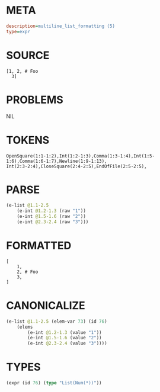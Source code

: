 # META
~~~ini
description=multiline_list_formatting (5)
type=expr
~~~
# SOURCE
~~~roc
[1, 2, # Foo
  3]
~~~
# PROBLEMS
NIL
# TOKENS
~~~zig
OpenSquare(1:1-1:2),Int(1:2-1:3),Comma(1:3-1:4),Int(1:5-1:6),Comma(1:6-1:7),Newline(1:9-1:13),
Int(2:3-2:4),CloseSquare(2:4-2:5),EndOfFile(2:5-2:5),
~~~
# PARSE
~~~clojure
(e-list @1.1-2.5
	(e-int @1.2-1.3 (raw "1"))
	(e-int @1.5-1.6 (raw "2"))
	(e-int @2.3-2.4 (raw "3")))
~~~
# FORMATTED
~~~roc
[
	1,
	2, # Foo
	3,
]
~~~
# CANONICALIZE
~~~clojure
(e-list @1.1-2.5 (elem-var 73) (id 76)
	(elems
		(e-int @1.2-1.3 (value "1"))
		(e-int @1.5-1.6 (value "2"))
		(e-int @2.3-2.4 (value "3"))))
~~~
# TYPES
~~~clojure
(expr (id 76) (type "List(Num(*))"))
~~~
